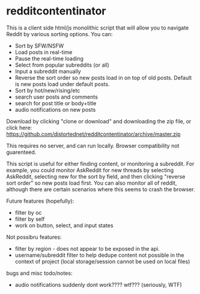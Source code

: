 # redditcontentinator

This is a client side html/js monolithic script that will allow you to navigate Reddit by various sorting options. You can:
 - Sort by SFW/NSFW
 - Load posts in real-time
 - Pause the real-time loading
 - Select from popular subreddits (or all)
 - Input a subreddit manually
 - Reverse the sort order so new posts load in on top of old posts. Default is new posts load under default posts.
 - Sort by hot/new/rising/etc
 - search user posts and comments
 - search for post title or body+title
 - audio notifications on new posts
 
Download by clicking "clone or download" and downloading the zip file, or click here: https://github.com/distortednet/redditcontentinator/archive/master.zip

This requires no server, and can run locally. Browser compatibility not guarenteed.

This script is useful for either finding content, or monitoring a subreddit. For example, you could monitor AskReddit for new threads by selecting AskReddit, selecting new for the sort by field, and then clicking "reverse sort order" so new posts load first. You can also monitor all of reddit, although there are certain scenarios where this seems to crash the browser.


Future features (hopefully):
 - filter by oc
 - filter by self
 - work on button, select, and input states
 
 Not possibru features:
 - filter by region - does not appear to be exposed in the api.
 - username/subreddit filter to help dedupe content not possible in the context of project (local storage/session cannot be used on local files)

bugs and misc todo/notes:
- audio notifications suddenly dont work???? wtf??? (seriously, WTF)
